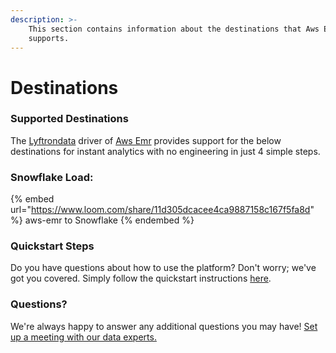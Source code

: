 ```yaml
---
description: >-
    This section contains information about the destinations that Aws Emr
    supports.
---
```


# Destinations

### Supported Destinations

The [Lyftrondata](https://www.lyftrondata.com/) driver of [Aws Emr](https://www.lyftrondata.com/integration/aws-emr/) provides support for the below destinations for instant analytics with no engineering in just 4 simple steps.

### Snowflake Load:

{% embed url="https://www.loom.com/share/11d305dcacee4ca9887158c167f5fa8d" %}
aws-emr to Snowflake
{% endembed %}

### Quickstart Steps

Do you have questions about how to use the platform? Don't worry; we've got you covered. Simply follow the quickstart instructions [here](../../../quickstart-steps.md).

### Questions? <a href="#questions" id="questions"></a>

We're always happy to answer any additional questions you may have! [Set up a meeting with our data experts.](https://www.lyftrondata.com/book-a-meeting/)
